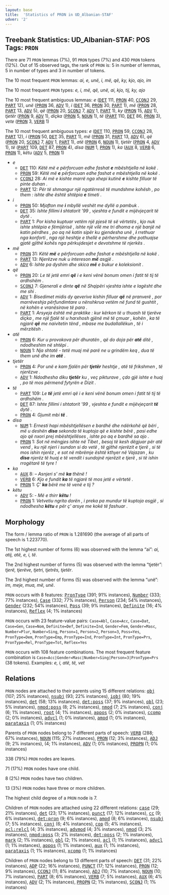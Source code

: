 ```yaml
---
layout: base
title:  'Statistics of PRON in UD_Albanian-STAF'
udver: '2'
---
```


## Treebank Statistics: UD_Albanian-STAF: POS Tags: `PRON`

There are 71 `PRON` lemmas (7%), 91 `PRON` types (7%) and 430 `PRON` tokens (12%).
Out of 15 observed tags, the rank of `PRON` is: 5 in number of lemmas, 5 in number of types and 3 in number of tokens.

The 10 most frequent `PRON` lemmas: <em>ai, e, unë, i, më, që, ky, kjo, ajo, im</em>

The 10 most frequent `PRON` types:  <em>e, i, më, që, unë, ai, kjo, tij, ky, ajo</em>

The 10 most frequent ambiguous lemmas: <em>e</em> (<tt><a href="sq_staf-pos-DET.html">DET</a></tt> 111, <tt><a href="sq_staf-pos-PRON.html">PRON</a></tt> 40, <tt><a href="sq_staf-pos-CCONJ.html">CCONJ</a></tt> 29, <tt><a href="sq_staf-pos-PART.html">PART</a></tt> 12), <em>unë</em> (<tt><a href="sq_staf-pos-PRON.html">PRON</a></tt> 36, <tt><a href="sq_staf-pos-ADV.html">ADV</a></tt> 1), <em>i</em> (<tt><a href="sq_staf-pos-DET.html">DET</a></tt> 36, <tt><a href="sq_staf-pos-PRON.html">PRON</a></tt> 30, <tt><a href="sq_staf-pos-PART.html">PART</a></tt> 1), <em>më</em> (<tt><a href="sq_staf-pos-PRON.html">PRON</a></tt> 28, <tt><a href="sq_staf-pos-PART.html">PART</a></tt> 13, <tt><a href="sq_staf-pos-ADV.html">ADV</a></tt> 5), <em>që</em> (<tt><a href="sq_staf-pos-PRON.html">PRON</a></tt> 20, <tt><a href="sq_staf-pos-SCONJ.html">SCONJ</a></tt> 7, <tt><a href="sq_staf-pos-ADV.html">ADV</a></tt> 1, <tt><a href="sq_staf-pos-PART.html">PART</a></tt> 1), <em>ky</em> (<tt><a href="sq_staf-pos-PRON.html">PRON</a></tt> 15, <tt><a href="sq_staf-pos-ADV.html">ADV</a></tt> 1), <em>tjetër</em> (<tt><a href="sq_staf-pos-PRON.html">PRON</a></tt> 9, <tt><a href="sq_staf-pos-ADV.html">ADV</a></tt> 1), <em>diçka</em> (<tt><a href="sq_staf-pos-PRON.html">PRON</a></tt> 5, <tt><a href="sq_staf-pos-NOUN.html">NOUN</a></tt> 1), <em>të</em> (<tt><a href="sq_staf-pos-PART.html">PART</a></tt> 110, <tt><a href="sq_staf-pos-DET.html">DET</a></tt> 86, <tt><a href="sq_staf-pos-PRON.html">PRON</a></tt> 3), <em>vete</em> (<tt><a href="sq_staf-pos-PRON.html">PRON</a></tt> 3, <tt><a href="sq_staf-pos-VERB.html">VERB</a></tt> 1)

The 10 most frequent ambiguous types:  <em>e</em> (<tt><a href="sq_staf-pos-DET.html">DET</a></tt> 110, <tt><a href="sq_staf-pos-PRON.html">PRON</a></tt> 59, <tt><a href="sq_staf-pos-CCONJ.html">CCONJ</a></tt> 28, <tt><a href="sq_staf-pos-PART.html">PART</a></tt> 12), <em>i</em> (<tt><a href="sq_staf-pos-PRON.html">PRON</a></tt> 50, <tt><a href="sq_staf-pos-DET.html">DET</a></tt> 35, <tt><a href="sq_staf-pos-PART.html">PART</a></tt> 1), <em>më</em> (<tt><a href="sq_staf-pos-PRON.html">PRON</a></tt> 31, <tt><a href="sq_staf-pos-PART.html">PART</a></tt> 13, <tt><a href="sq_staf-pos-ADV.html">ADV</a></tt> 6), <em>që</em> (<tt><a href="sq_staf-pos-PRON.html">PRON</a></tt> 20, <tt><a href="sq_staf-pos-SCONJ.html">SCONJ</a></tt> 7, <tt><a href="sq_staf-pos-ADV.html">ADV</a></tt> 1, <tt><a href="sq_staf-pos-PART.html">PART</a></tt> 1), <em>atë</em> (<tt><a href="sq_staf-pos-PRON.html">PRON</a></tt> 6, <tt><a href="sq_staf-pos-NOUN.html">NOUN</a></tt> 1), <em>tjetër</em> (<tt><a href="sq_staf-pos-PRON.html">PRON</a></tt> 4, <tt><a href="sq_staf-pos-ADV.html">ADV</a></tt> 1), <em>të</em> (<tt><a href="sq_staf-pos-PART.html">PART</a></tt> 109, <tt><a href="sq_staf-pos-DET.html">DET</a></tt> 87, <tt><a href="sq_staf-pos-PRON.html">PRON</a></tt> 4), <em>disa</em> (<tt><a href="sq_staf-pos-NUM.html">NUM</a></tt> 1, <tt><a href="sq_staf-pos-PRON.html">PRON</a></tt> 1), <em>ka</em> (<tt><a href="sq_staf-pos-AUX.html">AUX</a></tt> 8, <tt><a href="sq_staf-pos-VERB.html">VERB</a></tt> 6, <tt><a href="sq_staf-pos-PRON.html">PRON</a></tt> 1), <em>këtu</em> (<tt><a href="sq_staf-pos-ADV.html">ADV</a></tt> 5, <tt><a href="sq_staf-pos-PRON.html">PRON</a></tt> 1)


* <em>e</em>
  * <tt><a href="sq_staf-pos-DET.html">DET</a></tt> 110: <em>Këtë më e përforcuan edhe fashat <b>e</b> mbështjella në kokë .</em>
  * <tt><a href="sq_staf-pos-PRON.html">PRON</a></tt> 59: <em>Këtë më <b>e</b> përforcuan edhe fashat e mbështjella në kokë .</em>
  * <tt><a href="sq_staf-pos-CCONJ.html">CCONJ</a></tt> 28: <em>Ai më e kishte marrë nga xhepi kutinë <b>e</b> kishte filluar të pinte duhan .</em>
  * <tt><a href="sq_staf-pos-PART.html">PART</a></tt> 12: <em>Për të shmangur një ngatërresë të mundshme kohësh , po them : ishte dhe është shtëpia <b>e</b> timeti .</em>
* <em>i</em>
  * <tt><a href="sq_staf-pos-PRON.html">PRON</a></tt> 50: <em>Mjafton me <b>i</b> mbyllë veshët me dyllë a pambuk .</em>
  * <tt><a href="sq_staf-pos-DET.html">DET</a></tt> 35: <em>Ishte fillimi <b>i</b> shtatorit '99 , vjeshta e fundit e mijëvjeçarit të dytë .</em>
  * <tt><a href="sq_staf-pos-PART.html">PART</a></tt> 1: <em>Por kisha kuptuar vetëm një pjesë të së vërtetës , kjo nuk ishte shtëpia e fëmijërisë , ishte një vilë me tri dhoma e një banjë në katin përdhes , po aq në katin sipër ku gjendesha unë , <b>i</b> rrethuar nga konforti , nga një heshtje e thellë e përhershme dhe pothuajse gjatë gjithë kohës nga përkujdesjet e devotshme të njerkës .</em>
* <em>më</em>
  * <tt><a href="sq_staf-pos-PRON.html">PRON</a></tt> 31: <em>Këtë <b>më</b> e përforcuan edhe fashat e mbështjella në kokë .</em>
  * <tt><a href="sq_staf-pos-PART.html">PART</a></tt> 13: <em>Njerëzve nuk u intereson <b>më</b> asgjë .</em>
  * <tt><a href="sq_staf-pos-ADV.html">ADV</a></tt> 6: <em>Ishte pa dyshim dhe skica <b>më</b> e bukur e koleksionit .</em>
* <em>që</em>
  * <tt><a href="sq_staf-pos-PRON.html">PRON</a></tt> 20: <em>Le të jetë emri <b>që</b> i e keni vënë bonum omen i fatit të tij të ardhshëm .</em>
  * <tt><a href="sq_staf-pos-SCONJ.html">SCONJ</a></tt> 7: <em>Gjenerali e dinte <b>që</b> në Shqipëri vjeshta ishte e lagësht dhe me shi .</em>
  * <tt><a href="sq_staf-pos-ADV.html">ADV</a></tt> 1: <em>Bisedimet midis dy qeverive kishin filluar <b>që</b> në pranverë , por marrëveshja përfundimtare u nënshkrua vetëm në fund të gushtit , në kohën e vranësirave të para .</em>
  * <tt><a href="sq_staf-pos-PART.html">PART</a></tt> 1: <em>Arsyeja është më praktike : kur kërkon të u thuash të tjerëve diçka , me një fjalë të u harxhosh gjënë më të çmuar , kohën , ka të ngjarë <b>që</b> me naivitetin tënd , mbase me budallallëkun , të i mërzitësh .</em>
* <em>atë</em>
  * <tt><a href="sq_staf-pos-PRON.html">PRON</a></tt> 6: <em>Kur u provokova për dhuratën , që do doja për <b>atë</b> ditë , ndodheshim në shtëpi .</em>
  * <tt><a href="sq_staf-pos-NOUN.html">NOUN</a></tt> 1: <em>Nja shtatë - tetë muaj më parë ne u grindëm keq , dua të them unë dhe im <b>atë</b> .</em>
* <em>tjetër</em>
  * <tt><a href="sq_staf-pos-PRON.html">PRON</a></tt> 4: <em>Por unë e kam fjalën për <b>tjetër</b> heshtje , atë të frikshmen , të njerëzve .</em>
  * <tt><a href="sq_staf-pos-ADV.html">ADV</a></tt> 1: <em>Ndodhesha diku <b>tjetër</b> ku , veç pikturave , çdo gjë ishte e huaj , po të mos përmend fytyrën e Dizit .</em>
* <em>të</em>
  * <tt><a href="sq_staf-pos-PART.html">PART</a></tt> 109: <em>Le <b>të</b> jetë emri që i e keni vënë bonum omen i fatit të tij të ardhshëm .</em>
  * <tt><a href="sq_staf-pos-DET.html">DET</a></tt> 87: <em>Ishte fillimi i shtatorit '99 , vjeshta e fundit e mijëvjeçarit <b>të</b> dytë .</em>
  * <tt><a href="sq_staf-pos-PRON.html">PRON</a></tt> 4: <em>Gjumit mbi <b>të</b> .</em>
* <em>disa</em>
  * <tt><a href="sq_staf-pos-NUM.html">NUM</a></tt> 1: <em>Ernesti hapi mbështjellësen e bardhë dhe ndërkohë që bëri , më u deshën <b>disa</b> sekonda të kuptoja që e kishte bërë , pasi edhe ajo që nxori prej mbështjellëses , ishte po aq e bardhë sa ajo .</em>
  * <tt><a href="sq_staf-pos-PRON.html">PRON</a></tt> 1: <em>Sot në mëngjes ishte në Tibet , besoj të kesh dëgjuar për atë vend , ku një njeri i sundon si do vetë , të gjithë njerëzit e tjerë , si të mos ishin njerëz , e sot në mbrëmje është kthyer në Vajazan , ku <b>disa</b> njerëz të huaj e të vendit i sundojnë njerëzit e tjerë , si të ishin rrogëtarë të tyre !</em>
* <em>ka</em>
  * <tt><a href="sq_staf-pos-AUX.html">AUX</a></tt> 8: <em>– Asnjeri s' më <b>ka</b> thënë !</em>
  * <tt><a href="sq_staf-pos-VERB.html">VERB</a></tt> 6: <em>Kjo e fundit <b>ka</b> të ngjarë të mos jetë e vërtetë .</em>
  * <tt><a href="sq_staf-pos-PRON.html">PRON</a></tt> 1: <em>Ç' <b>ka</b> bërë me të venë e tij ?</em>
* <em>këtu</em>
  * <tt><a href="sq_staf-pos-ADV.html">ADV</a></tt> 5: <em>- Më e thirr <b>këtu</b> !</em>
  * <tt><a href="sq_staf-pos-PRON.html">PRON</a></tt> 1: <em>Vetvetiu ngrita dorën , i preka pa mundur të kuptoja asgjë , si ndodhesha <b>këtu</b> e për ç' arsye me kokë të fashuar .</em>

## Morphology

The form / lemma ratio of `PRON` is 1.281690 (the average of all parts of speech is 1.223770).

The 1st highest number of forms (6) was observed with the lemma “ai”: <em>ai, atij, atë, e, i, të</em>.

The 2nd highest number of forms (5) was observed with the lemma “tjetër”: <em>tjerë, tjerëve, tjetri, tjetrës, tjetër</em>.

The 3rd highest number of forms (5) was observed with the lemma “unë”: <em>im, meje, mua, më, unë</em>.

`PRON` occurs with 8 features: <tt><a href="sq_staf-feat-PronType.html">PronType</a></tt> (391; 91% instances), <tt><a href="sq_staf-feat-Number.html">Number</a></tt> (333; 77% instances), <tt><a href="sq_staf-feat-Case.html">Case</a></tt> (332; 77% instances), <tt><a href="sq_staf-feat-Person.html">Person</a></tt> (234; 54% instances), <tt><a href="sq_staf-feat-Gender.html">Gender</a></tt> (232; 54% instances), <tt><a href="sq_staf-feat-Poss.html">Poss</a></tt> (39; 9% instances), <tt><a href="sq_staf-feat-Definite.html">Definite</a></tt> (16; 4% instances), <tt><a href="sq_staf-feat-Reflex.html">Reflex</a></tt> (4; 1% instances)

`PRON` occurs with 23 feature-value pairs: `Case=Abl`, `Case=Acc`, `Case=Dat`, `Case=Gen`, `Case=Nom`, `Definite=Def`, `Definite=Ind`, `Gender=Fem`, `Gender=Masc`, `Number=Plur`, `Number=Sing`, `Person=1`, `Person=2`, `Person=3`, `Poss=Yes`, `PronType=Dem`, `PronType=Emp`, `PronType=Ind`, `PronType=Int`, `PronType=Prs`, `PronType=Rel`, `PronType=Tot`, `Reflex=Yes`

`PRON` occurs with 108 feature combinations.
The most frequent feature combination is `Case=Acc|Gender=Masc|Number=Sing|Person=3|PronType=Prs` (38 tokens).
Examples: <em>e, i, atë, të, vet</em>


## Relations

`PRON` nodes are attached to their parents using 15 different relations: <tt><a href="sq_staf-dep-obj.html">obj</a></tt> (107; 25% instances), <tt><a href="sq_staf-dep-nsubj.html">nsubj</a></tt> (93; 22% instances), <tt><a href="sq_staf-dep-iobj.html">iobj</a></tt> (80; 19% instances), <tt><a href="sq_staf-dep-det.html">det</a></tt> (58; 13% instances), <tt><a href="sq_staf-dep-det-poss.html">det:poss</a></tt> (37; 9% instances), <tt><a href="sq_staf-dep-obl.html">obl</a></tt> (23; 5% instances), <tt><a href="sq_staf-dep-nmod-poss.html">nmod:poss</a></tt> (8; 2% instances), <tt><a href="sq_staf-dep-nmod.html">nmod</a></tt> (7; 2% instances), <tt><a href="sq_staf-dep-conj.html">conj</a></tt> (6; 1% instances), <tt><a href="sq_staf-dep-root.html">root</a></tt> (4; 1% instances), <tt><a href="sq_staf-dep-appos.html">appos</a></tt> (2; 0% instances), <tt><a href="sq_staf-dep-ccomp.html">ccomp</a></tt> (2; 0% instances), <tt><a href="sq_staf-dep-advcl.html">advcl</a></tt> (1; 0% instances), <tt><a href="sq_staf-dep-amod.html">amod</a></tt> (1; 0% instances), <tt><a href="sq_staf-dep-parataxis.html">parataxis</a></tt> (1; 0% instances)

Parents of `PRON` nodes belong to 7 different parts of speech: <tt><a href="sq_staf-pos-VERB.html">VERB</a></tt> (288; 67% instances), <tt><a href="sq_staf-pos-NOUN.html">NOUN</a></tt> (115; 27% instances), <tt><a href="sq_staf-pos-PRON.html">PRON</a></tt> (12; 3% instances), <tt><a href="sq_staf-pos-ADJ.html">ADJ</a></tt> (9; 2% instances),  (4; 1% instances), <tt><a href="sq_staf-pos-ADV.html">ADV</a></tt> (1; 0% instances), <tt><a href="sq_staf-pos-PROPN.html">PROPN</a></tt> (1; 0% instances)

338 (79%) `PRON` nodes are leaves.

71 (17%) `PRON` nodes have one child.

8 (2%) `PRON` nodes have two children.

13 (3%) `PRON` nodes have three or more children.

The highest child degree of a `PRON` node is 7.

Children of `PRON` nodes are attached using 22 different relations: <tt><a href="sq_staf-dep-case.html">case</a></tt> (29; 21% instances), <tt><a href="sq_staf-dep-det.html">det</a></tt> (23; 17% instances), <tt><a href="sq_staf-dep-punct.html">punct</a></tt> (17; 12% instances), <tt><a href="sq_staf-dep-cc.html">cc</a></tt> (9; 6% instances), <tt><a href="sq_staf-dep-det-pron.html">det:pron</a></tt> (9; 6% instances), <tt><a href="sq_staf-dep-amod.html">amod</a></tt> (8; 6% instances), <tt><a href="sq_staf-dep-nsubj.html">nsubj</a></tt> (7; 5% instances), <tt><a href="sq_staf-dep-conj.html">conj</a></tt> (6; 4% instances), <tt><a href="sq_staf-dep-cop.html">cop</a></tt> (5; 4% instances), <tt><a href="sq_staf-dep-acl-relcl.html">acl:relcl</a></tt> (4; 3% instances), <tt><a href="sq_staf-dep-advmod.html">advmod</a></tt> (4; 3% instances), <tt><a href="sq_staf-dep-nmod.html">nmod</a></tt> (3; 2% instances), <tt><a href="sq_staf-dep-nmod-poss.html">nmod:poss</a></tt> (3; 2% instances), <tt><a href="sq_staf-dep-det-poss.html">det:poss</a></tt> (2; 1% instances), <tt><a href="sq_staf-dep-mark.html">mark</a></tt> (2; 1% instances), <tt><a href="sq_staf-dep-obl.html">obl</a></tt> (2; 1% instances), <tt><a href="sq_staf-dep-acl.html">acl</a></tt> (1; 1% instances), <tt><a href="sq_staf-dep-advcl.html">advcl</a></tt> (1; 1% instances), <tt><a href="sq_staf-dep-appos.html">appos</a></tt> (1; 1% instances), <tt><a href="sq_staf-dep-aux.html">aux</a></tt> (1; 1% instances), <tt><a href="sq_staf-dep-parataxis.html">parataxis</a></tt> (1; 1% instances), <tt><a href="sq_staf-dep-xcomp.html">xcomp</a></tt> (1; 1% instances)

Children of `PRON` nodes belong to 13 different parts of speech: <tt><a href="sq_staf-pos-DET.html">DET</a></tt> (31; 22% instances), <tt><a href="sq_staf-pos-ADP.html">ADP</a></tt> (22; 16% instances), <tt><a href="sq_staf-pos-PUNCT.html">PUNCT</a></tt> (17; 12% instances), <tt><a href="sq_staf-pos-PRON.html">PRON</a></tt> (12; 9% instances), <tt><a href="sq_staf-pos-CCONJ.html">CCONJ</a></tt> (11; 8% instances), <tt><a href="sq_staf-pos-ADJ.html">ADJ</a></tt> (10; 7% instances), <tt><a href="sq_staf-pos-NOUN.html">NOUN</a></tt> (10; 7% instances), <tt><a href="sq_staf-pos-PART.html">PART</a></tt> (8; 6% instances), <tt><a href="sq_staf-pos-VERB.html">VERB</a></tt> (7; 5% instances), <tt><a href="sq_staf-pos-AUX.html">AUX</a></tt> (6; 4% instances), <tt><a href="sq_staf-pos-ADV.html">ADV</a></tt> (2; 1% instances), <tt><a href="sq_staf-pos-PROPN.html">PROPN</a></tt> (2; 1% instances), <tt><a href="sq_staf-pos-SCONJ.html">SCONJ</a></tt> (1; 1% instances)

